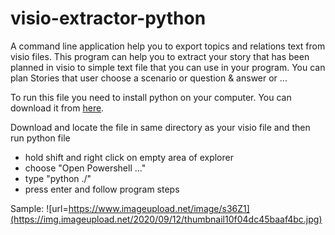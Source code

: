 # visio-extractor-python
A command line application help you to export topics and relations text from visio files.
This program can help you to extract your story that has been planned in visio to simple text file that you can use in your program.
You can plan Stories that user choose a scenario or question & answer or ...

To run this file you need to install python on your computer. You can download it from <a href="https://www.python.org/downloads/">here</a>.

Download and locate the file in same directory as your visio file and then run python file
- hold shift and right click on empty area of explorer
- choose "Open Powershell ..."
- type "python ./"
- press enter and follow program steps

Sample:
![url=https://www.imageupload.net/image/s36Z1](https://img.imageupload.net/2020/09/12/thumbnail10f04dc45baaf4bc.jpg)
